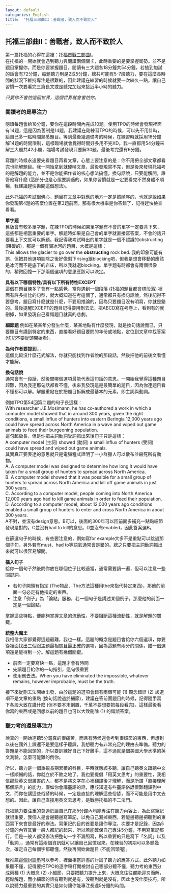 ```yaml
---
layout: default
categories: English
title:  "托福三部曲II：善戰者，致人而不致於人"
---  
```

## 托福三部曲II：善戰者，致人而不致於人  
第一篇托福的心得在這裡：<a href="https://lloydychuang.github.io/english/2022/04/21/toefl1.html" target="_blank">托福首戰三部曲I</a>。  
在托福的一開始就會遇到聽力與閱讀兩個關卡，此時重要的是要掌握局勢。並不是題目掌握你，而是你要掌握題目。閱讀有三大題各18分鐘共54分鐘，若抽到加試的話會有72分鐘，每題聽力則是2或5分鐘，總共可能有5-7段聽力，要在這麼長時間的狀況下維持專注是很難的，因此建議在練習的時候就要一次練久一點，讓自己習慣一次要看完三篇長文或是聽完加起來接近半小時的聽力。  
  
*只要你不害怕這個世界，這個世界就會害怕你。*  
  
### 閱讀考的是專注力  
閱讀每題會給18分鐘，要你在這段時間內完成10題。使用TPO的時候會發現裡面有14題，這是因為舊制是14題，我建議在剛練習TPO的時候，可以先不用計時，給自己多一點時間熟悉題目。等到最後幾週備考的時候，在練習時就採用18分鐘解14題的時間限制，這樣臨場就會覺得時間好多用不完XD。我一直都用54分鐘來解三大題共42小題，臨場考試發現只要解30題，最後考完還有6分鐘。  
  
寫題的時候永遠要先看題目再看文章，心態上要注意的是：你不用把全部文章都看完也能解題目。我一開始拿到就硬啃文章，最後發現寫不完，但是後來發現托福考的是解題的能力，並不是你能把作者的核心想法搞懂，換句話說，只要能解開，誰管他寫什麼 (這部分也是心態要調適的，如果你習慣就是一定要看完不然身體不順暢，我建議趕快拋開這個想法)。  
  
此外托福的考試很佛心，題目在文章中對應的地方一定是照順序的，也就是說如果你發現第4題的答案位置在第3題前面，那有很大機率是你答錯了，記得趕快檢查看看。  
  
**單字題**  
舊版會有較多單字題，在練TPO的時候如果單字題有不會的單字一定要背下來，這些都是相當重要的單字。解題時如果是自己會的單字就直接寫答案，不會的話只要看上下文就可以解題。我記得我考試時出的單字就是一個不認識的obstructing (阻礙的)，那是一個有關冰河的題目，大概是這樣：  
This allows the glacier to go over the **obstructing** rock bed.
我的印象可能有誤，但把其他選項剔除之後好像剩下rising跟blocking吧，但我是想會移動的應該是冰河而不是底下的岩床，所以我就選blocking。單字題有時都會有兩個很像的，稍微回憶一下那兩個選項的意思應該可以決定。  
  
**具有以下哪個特性/具有以下所有特性EXCEPT**  
這個在題目練多了會有一點感覺，當你遇到一個段落 (托福的題目都會標段落) 裡面有許多排比的句型，就大概知道在考這個了，通常都只有換句話說，然後記得不要思考，題目寫什麼就是什麼，不要用推論的，因為只要題目沒有明寫，你就是錯的。最後提醒EXCEPT的題目記得要用刪去法，把ABCD寫在考卷上，看到有的就刪掉，如果發現自己看錯題目就真的悲劇。  
  
**細節題**
例如在某某年分發生什麼，某某地點有什麼發現，就是換句話說而已，只要題目有講到特定的東西，直接看好題目要問的年份或地點，定位到文章中找答案 (切記不要從頭開始看)。  
  
**為何作者要提到…**  
這個比較沒什麼花式解法，你就只能找到作者說的那段話，然後把他的前後文看懂才能解。  
  
**換句話說**  
通常會有一段話，然後問哪個選項最能代表這句話的意思。一開始我覺得這種題目超難，因為我連那句話都看不懂，後來我發現這是最簡單的題目，因為你連題目看不懂都可以解。解題重點在於把題目拆解成最基本的元素，即主詞與動詞。  
  
例如TPO第54回第二題的句子長這樣：  
With researcher J.E.Mosimann, he has co-authored a work in which a computer model showed that in around 300 years, given the right conditions, a small influx of hunters into eastern Beringia 12,000 years ago could have spread across North America in a wave and wiped out game animals to feed their burgeoning population.  
這句超級長，但是你把主詞動詞受詞抓出來後句子只是這樣：  
A computer model (主詞) showed (動詞) a small influx of hunters (受詞) could have spread and wiped out game animals.  
其實真正要表達的意思就只是電腦程式證明了一小群獵人可以散布並殺死所有動物。  
A. A computer model was designed to determine how long it would have taken for a small group of hunters to spread across North America.  
B. A computer model showed that it was possible for a small group of hunters to spread across North America and kill off game animals in just 300 years.  
C. According to a computer model, people coming into North America 12,000 years ago had to kill game animals in order to feed their population.  
D. According to a computer model, about 12,000 years ago conditions enabled a small group of hunters to enter and cross North America in about 300 years.  
A不對，並沒有design意思。B可以，後面的300年可以回前面多補充一點點細節發現是對的。C並沒有had to kill的意思。D並沒有enabled，因此答案選B。  
  
在篩選句子的時候，有些要注意的，例如寫for example大多不是重點可以跳過那個子句，另外若有must、had to等語氣通常會是錯的。總之只要把主詞動詞抓出來就可以很容易解開。  
  
**插入句子**  
給你一個句子然後問你放在哪個位子比較適當，通常需要讀一遍，但可以注意一些關鍵詞。
- 若句子開頭有指定 (The物品、The方法這種用the來指代特定東西)，那他的前面一句必定有他指定的東西。
- 注意「例子」為「論點」服務，若一個句子是講述某個例子，那麼他的前面一定是一個論點。
  
掌握這些特點，便能夠掌握文章的流動性，不要阻斷這種流動性，就是解題的關鍵。  
  
**統整大魔王**  
我相信大家都覺得這題最難，我也一樣。這題的概念是題目會給你六個選項，你要從裡面找出三個跟主題最相關且最正確的選項，因為這題有兩分的關係，錯一個選項還是能得到一分。解這題有幾個關鍵。  
- 前面一定要寫快一點，這題才會有時間
- 先讀題目給你的一句指引，這句很重要
- 使用刪去法。When you have eliminated the impossible, whatever remains, however improbable, must be the truth.
  
接下來從刪去法開始出發，由於這題的選項會錯有兩個可能 (1) 觀念錯誤 (2) 該選項不是文章的重點 (換句話說過於細節)，建議在答前面題目的時候，記得隨手寫下各段大致在講什麼 (但不要本末倒置，千萬不要想要把每段看完)。這樣最後看你寫的東西或是回想以前的題目也可以大致刪除 (1) 的錯誤答案。  
  
### 聽力考的還是專注力  
說真的一開始連聽5分鐘真的很痛苦，而且有時候還會考到很細節的東西，但想到以後在國外上課還不是要這樣子聽課，我想聽力有非常充足的理由去準備。聽力的答題是不能回頭的，所以要訓練好自己下好離手，這不過就是個美國大學水準的英文測驗，怎麼可能難的倒你。  
  
所以，聽力是一個重視長期累積的科目，平時就應該多聽，讓自己聽英文跟聽中文一樣順暢的話，你就立於不敗之地了。我也要提倡「用英文思考」的重要性，我相信那些英文很厲害的人，都不是將文字在心裡翻譯後才理解，而是所謂「直接理解那個語言」的能力，假如你會講臺語的話，應該知道有些臺語俗諺很難翻譯到中文，而你在講這些俗諺的時候，一定是直接的理解這些俗諺，而不可能是用中文去想的。因此，讓自己直接用英文去思考，是戰勝托福的不二法門。  
  
托福聽力要注重的莫過於讓自己在那5分鐘內均能專注在聽力內容上，為此寫筆記就很重要，我個人是會邊聽邊寫筆記，以免自己漏掉東西，若能邊聽邊把聽到的東西寫下來會是最好的辦法。寫筆記的目的首要是讓你專注，次要才是記錄，因為5分鐘的內容其實一般人都記的起來，所以若能確保自己專注5分鐘，不用寫筆記都行。但是一般人都沒辦法把整句一字不漏照寫，所以重要的只是寫下「名詞」以及「動詞」，通常有這兩個資訊就可以讓自己回憶起來。在練習的初期可以多聽幾次，確定自己每個字都聽懂，然後再開始做題目 (不能回頭喔)。  
  
我推薦<a href="https://www.zhihu.com/question/21413812" target="_blank">這個討論串</a>可以參考，裡面相當詳盡的討論了聽力的應答方式。此外聽力如果聽不懂，記得要把TPO的逐字稿打開檢討自己哪部分聽不懂，聽力考的東西分成兩種 (1) 大概念 (2) 小細節，只要把聽力提升上來，大概念往往都能迎刃而解，輕鬆解題，而小細節的話有聽到就是有，沒聽到就是沒有，因此也沒什麼技巧。所以說聽力最重要的其實只是如何讓你能專注長達5分鐘的時間。  
  
